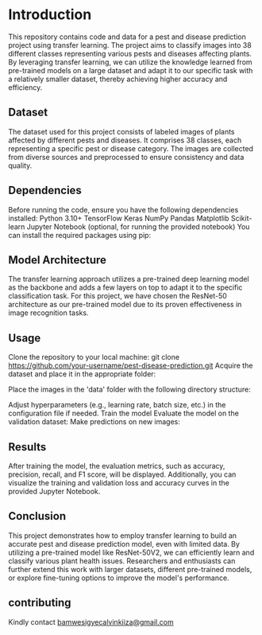 # Introduction
This repository contains code and data for a pest and disease prediction project using transfer learning. The project aims to classify images into 38 different classes representing various pests and diseases affecting plants. By leveraging transfer learning, we can utilize the knowledge learned from pre-trained models on a large dataset and adapt it to our specific task with a relatively smaller dataset, thereby achieving higher accuracy and efficiency.

## Dataset
The dataset used for this project consists of labeled images of plants affected by different pests and diseases. It comprises 38 classes, each representing a specific pest or disease category. The images are collected from diverse sources and preprocessed to ensure consistency and data quality.

## Dependencies
Before running the code, ensure you have the following dependencies installed:
Python 3.10+
TensorFlow
Keras
NumPy
Pandas
Matplotlib
Scikit-learn
Jupyter Notebook (optional, for running the provided notebook)
You can install the required packages using pip<package-name >:

## Model Architecture
The transfer learning approach utilizes a pre-trained deep learning model as the backbone and adds a few layers on top to adapt it to the specific classification task. For this project, we have chosen the ResNet-50 architecture as our pre-trained model due to its proven effectiveness in image recognition tasks.

## Usage
Clone the repository to your local machine:
git clone https://github.com/your-username/pest-disease-prediction.git
Acquire the dataset and place it in the appropriate folder:

Place the images in the 'data' folder with the following directory structure:

Adjust hyperparameters (e.g., learning rate, batch size, etc.) in the configuration file if needed.
Train the model 
Evaluate the model on the validation dataset:
Make predictions on new images:
## Results
After training the model, the evaluation metrics, such as accuracy, precision, recall, and F1 score, will be displayed. Additionally, you can visualize the training and validation loss and accuracy curves in the provided Jupyter Notebook.

## Conclusion
This project demonstrates how to employ transfer learning to build an accurate pest and disease prediction model, even with limited data. By utilizing a pre-trained model like ResNet-50V2, we can efficiently learn and classify various plant health issues. Researchers and enthusiasts can further extend this work with larger datasets, different pre-trained models, or explore fine-tuning options to improve the model's performance.
## contributing 
Kindly contact bamwesigyecalvinkiiza@gmail.com
